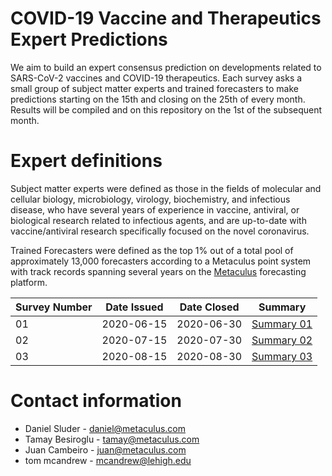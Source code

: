 # COVID-19 Vaccine and Therapeutics Expert Predictions

We aim to build an expert consensus prediction on developments related to SARS-CoV-2 vaccines and COVID-19 therapeutics. 
Each survey asks a small group of subject matter experts and trained forecasters to make predictions starting on the 15th and closing on the 25th of every month.
Results will be compiled and on this repository on the 1st of the subsequent month.

# Expert definitions
Subject matter experts were defined as those in the fields of molecular and cellular biology, microbiology, virology, biochemistry, and infectious disease, who have several years of experience in vaccine, antiviral, or biological research related to infectious agents, and are up-to-date with vaccine/antiviral research specifically focused on the novel coronavirus. 

Trained Forecasters were defined as the top 1% out of a total pool of approximately 13,000 forecasters according to a Metaculus point system with track records spanning several years on the [Metaculus](https://www.metaculus.com/questions/) forecasting platform.

| Survey Number | Date Issued  | Date Closed | Summary
|---|---|---|---|
|01 | 2020-06-15  | 2020-06-30  | [Summary 01](https://works.bepress.com/mcandrew/11/)  |
|02 | 2020-07-15  | 2020-07-30  | [Summary 02](https://works.bepress.com/mcandrew/12/)  |
|03 | 2020-08-15  | 2020-08-30  | [Summary 03](https://works.bepress.com/mcandrew/13/)  |

# Contact information
* Daniel Sluder   - daniel@metaculus.com
* Tamay Besiroglu - tamay@metaculus.com
* Juan Cambeiro   - juan@metaculus.com
* tom mcandrew    - mcandrew@lehigh.edu
